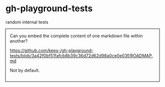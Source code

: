 # gh-playground-tests
 random internal tests


<div style="outline: 1px solid black; padding:1em;">
Can you embed the complete content of one markdown file within another?

https://github.com/kees-/gh-playground-tests/blob/3a42f0bf51fafcb8b39c36d72d62d98a0ce0e03f/ROADMAP.md

Not by default.
</div>
